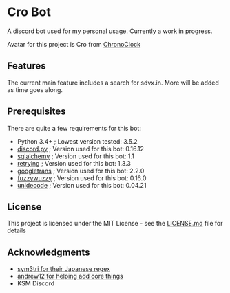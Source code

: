 # Cro Bot

A discord bot used for my personal usage. Currently a work in progress.

Avatar for this project is Cro from [ChronoClock](https://www.youtube.com/watch?v=oWz-ROOOSUE)

## Features

The current main feature includes a search for sdvx.in. More will be added as time goes along.

## Prerequisites

There are quite a few requirements for this bot:
* Python 3.4+ ; Lowest version tested: 3.5.2
* [discord.py](https://github.com/Rapptz/discord.py) ; Version used for this bot: 0.16.12
* [sqlalchemy](https://www.sqlalchemy.org/) ; Version used for this bot: 1.1
* [retrying](https://pypi.python.org/pypi/retrying) ; Version used for this bot: 1.3.3
* [googletrans](https://pypi.python.org/pypi/googletrans) ; Version used for this bot: 2.2.0
* [fuzzywuzzy](https://github.com/seatgeek/fuzzywuzzy) ; Version used for this bot: 0.16.0
* [unidecode](https://pypi.python.org/pypi/Unidecode) ; Version used for this bot: 0.04.21

## License

This project is licensed under the MIT License - see the [LICENSE.md](LICENSE.md) file for details

## Acknowledgments

* [sym3tri for their Japanese regex](https://gist.github.com/sym3tri/980083)
* [andrew12 for helping add core things](https://github.com/andrew12)
* KSM Discord
